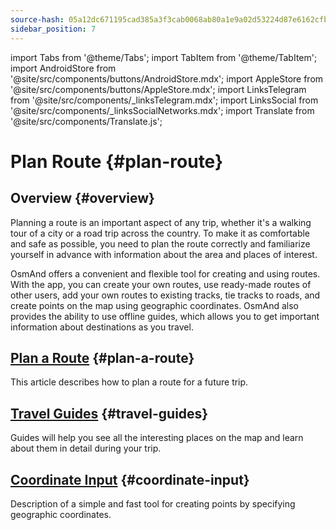 ```yaml
---
source-hash: 05a12dc671195cad385a3f3cab0068ab80a1e9a02d53224d87e6162cfb880b2f
sidebar_position: 7
---
```

import Tabs from '@theme/Tabs';
import TabItem from '@theme/TabItem';
import AndroidStore from '@site/src/components/buttons/AndroidStore.mdx';
import AppleStore from '@site/src/components/buttons/AppleStore.mdx';
import LinksTelegram from '@site/src/components/_linksTelegram.mdx';
import LinksSocial from '@site/src/components/_linksSocialNetworks.mdx';
import Translate from '@site/src/components/Translate.js';


# Plan Route {#plan-route}

## Overview {#overview}

Planning a route is an important aspect of any trip, whether it's a walking tour of a city or a road trip across the country. To make it as comfortable and safe as possible, you need to plan the route correctly and familiarize yourself in advance with information about the area and places of interest.

OsmAnd offers a convenient and flexible tool for creating and using routes. With the app, you can create your own routes, use ready-made routes of other users, add your own routes to existing tracks, tie tracks to roads, and create points on the map using geographic coordinates. OsmAnd also provides the ability to use offline guides, which allows you to get important information about destinations as you travel.

<!-- OsmAnd allows you to create your own routes and to use other user routes for trips.

OsmAnd allows you to build various routes as tracks, add a route to existing tracks, snap a track to roads.
Using offline Travel guides is an important source of information while traveling. -->


## [Plan a Route](./create-route.md) {#plan-a-route}

This article describes how to plan a route for a future trip.


## [Travel Guides](./travel-guides.md) {#travel-guides}

Guides will help you see all the interesting places on the map and learn about them in detail during your trip.


## [Coordinate Input](./coordinate-input.md) {#coordinate-input}

Description of a simple and fast tool for creating points by specifying geographic coordinates.